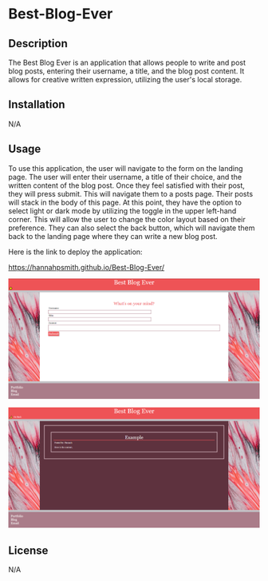 # Best-Blog-Ever

## Description
The Best Blog Ever is an application that allows people to write and post blog posts, entering their username, a title, and the blog post content. It allows for creative written expression, utilizing the user's local storage.

## Installation
N/A

## Usage
To use this application, the user will navigate to the form on the landing page. The user will enter their username, a title of their choice, and the written content of the blog post. Once they feel satisfied with their post, they will press submit. This will navigate them to a posts page. Their posts will stack in the body of this page. At this point, they have the option to select light or dark mode by utilizing the toggle in the upper left-hand corner. This will allow the user to change the color layout based on their preference. They can also select the back button, which will navigate them back to the landing page where they can write a new blog post.

Here is the link to deploy the application:

https://hannahpsmith.github.io/Best-Blog-Ever/


![The Best Blog Ever webpage includes a header with the title, a toggle for dark/light mode themes, a form with places to enter a username, title, and content, and a footer with a portfolio, a link to the blog and a link to email the author.](./assets/images/Best-Blog-Ever.png)

![The Best Blog Ever Posts webpage includes a header with the title, a toggle for dark/light mode themes, and a back button. It also includes a section for the blog posts to display the title, content and usernames. And a footer with a portfolio, a link to the blog and a link to email the author.](./assets/images/Best-Blog-Ever-Posts.png)
 
## License
N/A
